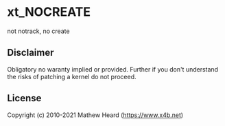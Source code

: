 # xt_NOCREATE
not notrack, no create

## Disclaimer
Obligatory no waranty implied or provided. Further if you don't understand the risks of patching a kernel do not proceed.

## License
Copyright (c) 2010-2021 Mathew Heard (https://www.x4b.net)